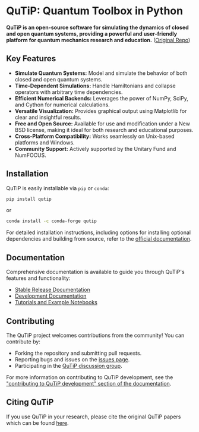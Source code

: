 # QuTiP: Quantum Toolbox in Python

**QuTiP is an open-source software for simulating the dynamics of closed and open quantum systems, providing a powerful and user-friendly platform for quantum mechanics research and education.** ([Original Repo](https://github.com/qutip/qutip))

## Key Features

*   **Simulate Quantum Systems:** Model and simulate the behavior of both closed and open quantum systems.
*   **Time-Dependent Simulations:** Handle Hamiltonians and collapse operators with arbitrary time dependencies.
*   **Efficient Numerical Backends:** Leverages the power of NumPy, SciPy, and Cython for numerical calculations.
*   **Versatile Visualization:** Provides graphical output using Matplotlib for clear and insightful results.
*   **Free and Open Source:** Available for use and modification under a New BSD license, making it ideal for both research and educational purposes.
*   **Cross-Platform Compatibility:** Works seamlessly on Unix-based platforms and Windows.
*   **Community Support:** Actively supported by the Unitary Fund and NumFOCUS.

## Installation

QuTiP is easily installable via `pip` or `conda`:

```bash
pip install qutip
```

or

```bash
conda install -c conda-forge qutip
```

For detailed installation instructions, including options for installing optional dependencies and building from source, refer to the [official documentation](https://qutip.readthedocs.io/en/stable/installation.html).

## Documentation

Comprehensive documentation is available to guide you through QuTiP's features and functionality:

*   [Stable Release Documentation](https://qutip.readthedocs.io/en/latest/)
*   [Development Documentation](https://qutip.readthedocs.io/en/master/)
*   [Tutorials and Example Notebooks](https://qutip.org/tutorials.html)

## Contributing

The QuTiP project welcomes contributions from the community! You can contribute by:

*   Forking the repository and submitting pull requests.
*   Reporting bugs and issues on the [issues page](https://github.com/qutip/qutip/issues).
*   Participating in the [QuTiP discussion group](https://groups.google.com/g/qutip).

For more information on contributing to QuTiP development, see the ["contributing to QuTiP development" section of the documentation](https://qutip.readthedocs.io/en/stable/development/contributing.html).

## Citing QuTiP

If you use QuTiP in your research, please cite the original QuTiP papers which can be found [here](https://dml.riken.jp/?s=QuTiP).